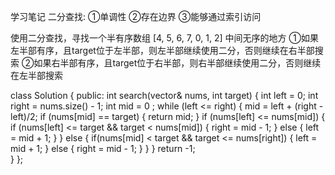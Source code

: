 学习笔记
二分查找:
①单调性
②存在边界
③能够通过索引访问

使用二分查找，寻找一个半有序数组 [4, 5, 6, 7, 0, 1, 2] 中间无序的地方
①如果左半部有序，且target位于左半部，则左半部继续使用二分，否则继续在右半部搜索
②如果右半部有序，且target位于右半部，则右半部继续使用二分，否则继续在左半部搜索

class Solution {
public:
    int search(vector<int>& nums, int target) {
        int left = 0;
        int right = nums.size() - 1;
        int mid = 0 ;
        while (left <= right) {
            mid = left + (right - left)/2;
            if (nums[mid] == target) {
                return mid;
            }
            if (nums[left] <= nums[mid]) {
                if (nums[left] <= target && target < nums[mid]) {
                    right = mid - 1;
                }
                else {
                    left = mid + 1;
                }
            }
            else {
                if(nums[mid] < target && target <= nums[right]) {
                    left = mid + 1;
                }
                else {
                    right = mid - 1;
                }
            }
        }
        return -1;  
    }
}; 
